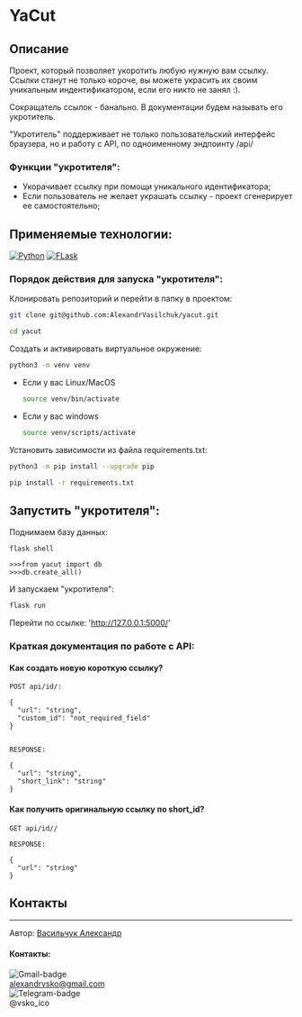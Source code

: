 # YaCut

## Описание

Проект, который позволяет укоротить любую нужную вам ссылку.
Ссылки станут не только короче, вы можете украсить их своим уникальным индентификатором,
если его никто не занял :).

Сокращатель ссылок - банально. В документации будем называть его укротитель.

"Укротитель" поддерживает не только пользовательский интерфейс браузера, но и работу с API,
по одноименному эндпоинту /api/  

### Функции "укротителя":

-   Укорачивает ссылку при помощи уникального идентификатора;
-   Если пользователь не желает украшать ссылку - проект сгенерирует ее самостоятельно;

## Применяемые технологии:

[![Python](https://img.shields.io/badge/Python-3.9-blue?style=flat-square&logo=Python&logoColor=3776AB&labelColor=d0d0d0)](https://www.python.org/)
[![FLask](https://img.shields.io/badge/Flask-2.0.2-blue?style=flat-square&labelColor=d0d0d0)](https://flask.palletsprojects.com/en/3.0.x/)

### Порядок действия для запуска "укротителя":

Клонировать репозиторий и перейти в папку в проектом:

```bash
git clone git@github.com:AlexandrVasilchuk/yacut.git
```

```bash
cd yacut
```

Создать и активировать виртуальное окружение:

```bash
python3 -m venv venv
```

-   Если у вас Linux/MacOS

    ```bash
    source venv/bin/activate
    ```

-   Если у вас windows

    ```bash
    source venv/scripts/activate
    ```

Установить зависимости из файла requirements.txt:

```bash
python3 -m pip install --upgrade pip
```

```bash
pip install -r requirements.txt
```

## Запустить "укротителя":

Поднимаем базу данных:

```shell
flask shell

>>>from yacut import db
>>>db.create_all()
```

И запускаем "укротителя":

```bash
flask run
```

Перейти по ссылке: 'http://127.0.0.1:5000/'

### Краткая документация по работе с API:

#### Как создать новую короткую ссылку?

    POST api/id/: 

    {
      "url": "string",
      "custom_id": "not_required_field" 
    }


    RESPONSE:

    {
      "url": "string",
      "short_link": "string"
    }

#### Как получить оригинальную ссылку по short_id?

    GET api/id//

    RESPONSE:

    {
      "url": "string"
    }

## Контакты

* * *

Автор:
[Васильчук Александр](https://github.com/AlexandrVasilchuk/)

#### Контакты:

![Gmail-badge](https://img.shields.io/badge/Gmail-D14836?style=for-the-badge&logo=gmail&logoColor=white)\
alexandrvsko@gmail.com\
![Telegram-badge](https://img.shields.io/badge/Telegram-2CA5E0?style=for-the-badge&logo=telegram&logoColor=white)\
@vsko_ico
